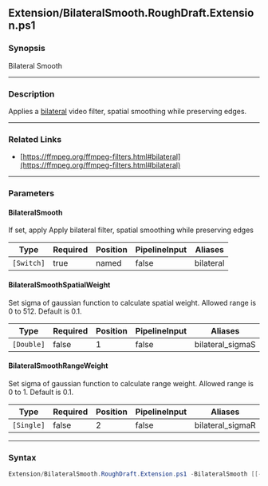 Extension/BilateralSmooth.RoughDraft.Extension.ps1
--------------------------------------------------

### Synopsis
Bilateral Smooth

---

### Description

Applies a [bilateral](https://ffmpeg.org/ffmpeg-filters.html#bilateral) video filter, spatial smoothing while preserving edges.

---

### Related Links
* [https://ffmpeg.org/ffmpeg-filters.html#bilateral](https://ffmpeg.org/ffmpeg-filters.html#bilateral)

---

### Parameters
#### **BilateralSmooth**
If set, apply Apply bilateral filter, spatial smoothing while preserving edges

|Type      |Required|Position|PipelineInput|Aliases  |
|----------|--------|--------|-------------|---------|
|`[Switch]`|true    |named   |false        |bilateral|

#### **BilateralSmoothSpatialWeight**
Set sigma of gaussian function to calculate spatial weight. Allowed range is 0 to 512. Default is 0.1.

|Type      |Required|Position|PipelineInput|Aliases         |
|----------|--------|--------|-------------|----------------|
|`[Double]`|false   |1       |false        |bilateral_sigmaS|

#### **BilateralSmoothRangeWeight**
Set sigma of gaussian function to calculate range weight. Allowed range is 0 to 1. Default is 0.1.

|Type      |Required|Position|PipelineInput|Aliases         |
|----------|--------|--------|-------------|----------------|
|`[Single]`|false   |2       |false        |bilateral_sigmaR|

---

### Syntax
```PowerShell
Extension/BilateralSmooth.RoughDraft.Extension.ps1 -BilateralSmooth [[-BilateralSmoothSpatialWeight] <Double>] [[-BilateralSmoothRangeWeight] <Single>] [<CommonParameters>]
```
